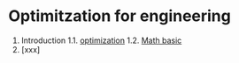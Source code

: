 # Optimitzation for engineering

1. Introduction
1.1. [optimization](https://benzlxs.github.io/optimization4engineering/introductions)
1.2. [Math basic](https://benzlxs.github.io/optimization4engineering/introductions)
2. [xxx]

